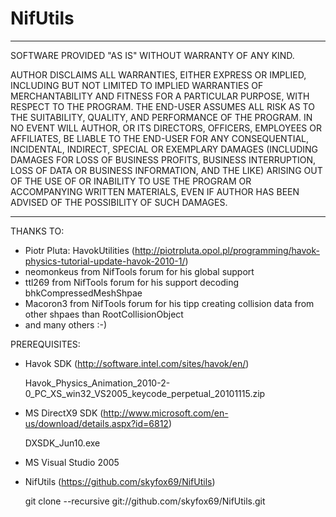 NifUtils
========

--------------------------------------------------------------------------------------------
SOFTWARE PROVIDED "AS IS" WITHOUT WARRANTY OF ANY KIND.

AUTHOR DISCLAIMS ALL WARRANTIES, EITHER EXPRESS OR IMPLIED, INCLUDING BUT NOT LIMITED
TO IMPLIED WARRANTIES OF MERCHANTABILITY AND FITNESS FOR A PARTICULAR PURPOSE, WITH
RESPECT TO THE PROGRAM. THE END-USER ASSUMES ALL RISK AS TO THE SUITABILITY, QUALITY,
AND PERFORMANCE OF THE PROGRAM. IN NO EVENT WILL AUTHOR, OR ITS DIRECTORS, OFFICERS,
EMPLOYEES OR AFFILIATES, BE LIABLE TO THE END-USER FOR ANY CONSEQUENTIAL, INCIDENTAL,
INDIRECT, SPECIAL OR EXEMPLARY DAMAGES (INCLUDING DAMAGES FOR LOSS OF BUSINESS PROFITS,
BUSINESS INTERRUPTION, LOSS OF DATA OR BUSINESS INFORMATION, AND THE LIKE) ARISING OUT
OF THE USE OF OR INABILITY TO USE THE PROGRAM OR ACCOMPANYING WRITTEN MATERIALS, EVEN
IF AUTHOR HAS BEEN ADVISED OF THE POSSIBILITY OF SUCH DAMAGES.

--------------------------------------------------------------------------------------------


THANKS TO:

- Piotr Pluta: HavokUtilities (http://piotrpluta.opol.pl/programming/havok-physics-tutorial-update-havok-2010-1/)
- neomonkeus from NifTools forum for his global support
- ttl269 from NifTools forum for his support decoding bhkCompressedMeshShpae
- Macoron3 from NifTools forum for his tipp creating collision data from other shpaes than RootCollisionObject
- and many others :-)


PREREQUISITES:

- Havok SDK (http://software.intel.com/sites/havok/en/)

  Havok_Physics_Animation_2010-2-0_PC_XS_win32_VS2005_keycode_perpetual_20101115.zip

- MS DirectX9 SDK (http://www.microsoft.com/en-us/download/details.aspx?id=6812)

  DXSDK_Jun10.exe

- MS Visual Studio 2005

- NifUtils (https://github.com/skyfox69/NifUtils)

  git clone --recursive git://github.com/skyfox69/NifUtils.git

